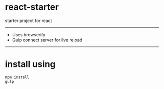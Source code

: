 # react-starter
starter project for react

---

+ Uses browserify
+ Gulp connect server for live reload

---

# install using 

```
npm install
gulp
```
